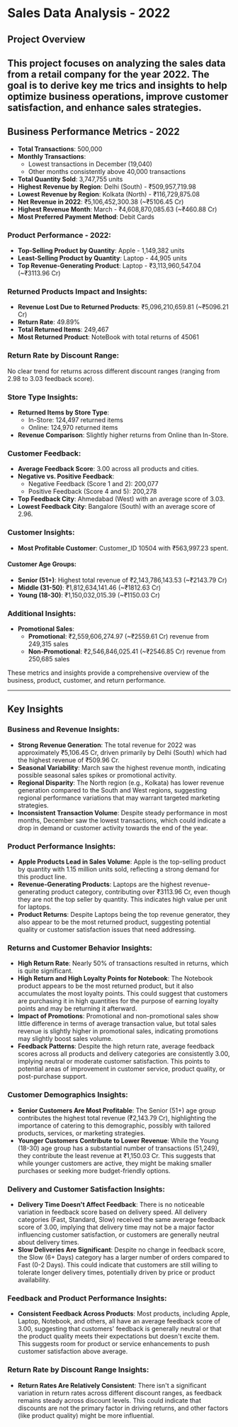 # Sales Data Analysis - 2022

## Project Overview
This project focuses on analyzing the sales data from a retail company for the year 2022. The goal is to derive key me
trics and insights to help optimize business operations, improve customer satisfaction, and enhance sales strategies. 
---

## Business Performance Metrics - 2022

- **Total Transactions**: 500,000
- **Monthly Transactions**:
  - Lowest transactions in December (19,040)
  - Other months consistently above 40,000 transactions
- **Total Quantity Sold**: 3,747,755 units
- **Highest Revenue by Region**: Delhi (South) - ₹509,957,719.98
- **Lowest Revenue by Region**: Kolkata (North) - ₹116,729,875.08
- **Net Revenue in 2022**: ₹5,106,452,300.38 (~₹5106.45 Cr)
- **Highest Revenue Month**: March - ₹4,608,870,085.63 (~₹460.88 Cr)
- **Most Preferred Payment Method**: Debit Cards

### Product Performance - 2022:
- **Top-Selling Product by Quantity**: Apple - 1,149,382 units
- **Least-Selling Product by Quantity**: Laptop - 44,905 units
- **Top Revenue-Generating Product**: Laptop - ₹3,113,960,547.04 (~₹3113.96 Cr)

### Returned Products Impact and Insights:
- **Revenue Lost Due to Returned Products**: ₹5,096,210,659.81 (~₹5096.21 Cr)
- **Return Rate**: 49.89%
- **Total Returned Items**: 249,467
- **Most Returned Product**: NoteBook with total returns of 45061

### Return Rate by Discount Range:
No clear trend for returns across different discount ranges (ranging from 2.98 to 3.03 feedback score).

### Store Type Insights:
- **Returned Items by Store Type**:
  - In-Store: 124,497 returned items
  - Online: 124,970 returned items
- **Revenue Comparison**: Slightly higher returns from Online than In-Store.

### Customer Feedback:
- **Average Feedback Score**: 3.00 across all products and cities.
- **Negative vs. Positive Feedback**:
  - Negative Feedback (Score 1 and 2): 200,077
  - Positive Feedback (Score 4 and 5): 200,278
- **Top Feedback City**: Ahmedabad (West) with an average score of 3.03.
- **Lowest Feedback City**: Bangalore (South) with an average score of 2.96.

### Customer Insights:
- **Most Profitable Customer**: Customer_ID 10504 with ₹563,997.23 spent.

#### Customer Age Groups:
- **Senior (51+)**: Highest total revenue of ₹2,143,786,143.53 (~₹2143.79 Cr)
- **Middle (31-50)**: ₹1,812,634,141.46 (~₹1812.63 Cr)
- **Young (18-30)**: ₹1,150,032,015.39 (~₹1150.03 Cr)

### Additional Insights:
- **Promotional Sales**:
  - **Promotional**: ₹2,559,606,274.97 (~₹2559.61 Cr) revenue from 249,315 sales
  - **Non-Promotional**: ₹2,546,846,025.41 (~₹2546.85 Cr) revenue from 250,685 sales

These metrics and insights provide a comprehensive overview of the business, product, customer, and return performance.

---

## Key Insights

### Business and Revenue Insights:
- **Strong Revenue Generation**: The total revenue for 2022 was approximately ₹5,106.45 Cr, driven primarily by Delhi (South) which had the highest revenue of ₹509.96 Cr.
- **Seasonal Variability**: March saw the highest revenue month, indicating possible seasonal sales spikes or promotional activity.
- **Regional Disparity**: The North region (e.g., Kolkata) has lower revenue generation compared to the South and West regions, suggesting regional performance variations that may warrant targeted marketing strategies.
- **Inconsistent Transaction Volume**: Despite steady performance in most months, December saw the lowest transactions, which could indicate a drop in demand or customer activity towards the end of the year.

### Product Performance Insights:
- **Apple Products Lead in Sales Volume**: Apple is the top-selling product by quantity with 1.15 million units sold, reflecting a strong demand for this product line.
- **Revenue-Generating Products**: Laptops are the highest revenue-generating product category, contributing over ₹3113.96 Cr, even though they are not the top seller by quantity. This indicates high value per unit for laptops.
- **Product Returns**: Despite Laptops being the top revenue generator, they also appear to be the most returned product, suggesting potential quality or customer satisfaction issues that need addressing.

### Returns and Customer Behavior Insights:
- **High Return Rate**: Nearly 50% of transactions resulted in returns, which is quite significant.
- **High Return and High Loyalty Points for Notebook**: The Notebook product appears to be the most returned product, but it also accumulates the most loyalty points. This could suggest that customers are purchasing it in high quantities for the purpose of earning loyalty points and may be returning it afterward.
- **Impact of Promotions**: Promotional and non-promotional sales show little difference in terms of average transaction value, but total sales revenue is slightly higher in promotional sales, indicating promotions may slightly boost sales volume.
- **Feedback Patterns**: Despite the high return rate, average feedback scores across all products and delivery categories are consistently 3.00, implying neutral or moderate customer satisfaction. This points to potential areas of improvement in customer service, product quality, or post-purchase support.

### Customer Demographics Insights:
- **Senior Customers Are Most Profitable**: The Senior (51+) age group contributes the highest total revenue (₹2,143.79 Cr), highlighting the importance of catering to this demographic, possibly with tailored products, services, or marketing strategies.
- **Younger Customers Contribute to Lower Revenue**: While the Young (18-30) age group has a substantial number of transactions (51,249), they contribute the least revenue at ₹1,150.03 Cr. This suggests that while younger customers are active, they might be making smaller purchases or seeking more budget-friendly options.

### Delivery and Customer Satisfaction Insights:
- **Delivery Time Doesn't Affect Feedback**: There is no noticeable variation in feedback score based on delivery speed. All delivery categories (Fast, Standard, Slow) received the same average feedback score of 3.00, implying that delivery time may not be a major factor influencing customer satisfaction, or customers are generally neutral about delivery times.
- **Slow Deliveries Are Significant**: Despite no change in feedback score, the Slow (6+ Days) category has a larger number of orders compared to Fast (0-2 Days). This could indicate that customers are still willing to tolerate longer delivery times, potentially driven by price or product availability.

### Feedback and Product Performance Insights:
- **Consistent Feedback Across Products**: Most products, including Apple, Laptop, Notebook, and others, all have an average feedback score of 3.00, suggesting that customers' feedback is generally neutral or that the product quality meets their expectations but doesn't excite them. This suggests room for product or service enhancements to push customer satisfaction above average.

### Return Rate by Discount Range Insights:
- **Return Rates Are Relatively Consistent**: There isn't a significant variation in return rates across different discount ranges, as feedback remains steady across discount levels. This could indicate that discounts are not the primary factor in driving returns, and other factors (like product quality) might be more influential.


